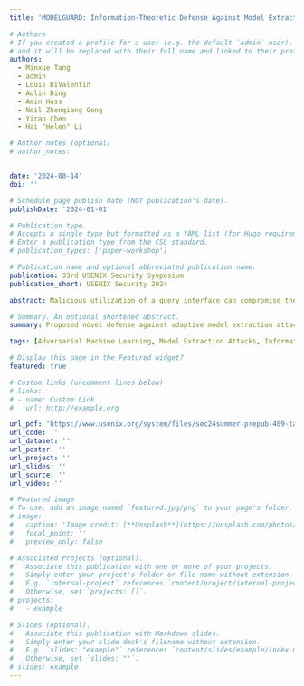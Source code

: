 ```yaml
---
title: 'MODELGUARD: Information-Theoretic Defense Against Model Extraction Attacks'

# Authors
# If you created a profile for a user (e.g. the default `admin` user), write the username (folder name) here
# and it will be replaced with their full name and linked to their profile.
authors:
  - Minxue Tang
  - admin
  - Louis DiValentin
  - Aolin Ding
  - Amin Hass
  - Neil Zhenqiang Gong
  - Yiran Chen
  - Hai "Helen" Li

# Author notes (optional)
# author_notes:


date: '2024-08-14'
doi: ''

# Schedule page publish date (NOT publication's date).
publishDate: '2024-01-01'

# Publication type.
# Accepts a single type but formatted as a YAML list (for Hugo requirements).
# Enter a publication type from the CSL standard.
# publication_types: ['paper-workshop']

# Publication name and optional abbreviated publication name.
publication: 33rd USENIX Security Symposium
publication_short: USENIX Security 2024

abstract: Malicious utilization of a query interface can compromise the confidentiality of ML-as-a-Service (MLaaS) systems via model extraction attacks. Previous studies have proposed to perturb the predictions of the MLaaS system as a defense against model extraction attacks. However, existing prediction perturbation methods suffer from a poor privacy-utility balance and cannot effectively defend against the latest adaptive model extraction attacks. In this paper, we propose a novel prediction perturbation defense named MODELGUARD, which aims at defending against adaptive model extraction attacks while maintaining a high utility of the protected system. We develop a general optimization problem that considers different kinds of model extraction attacks, and MODELGUARD provides an information-theoretic defense to efficiently solve the optimization problem and achieve resistance against adaptive attacks. Experiments show that MODELGUARD attains significantly better defensive performance against adaptive attacks with less loss of utility compared to previous defenses.

# Summary. An optional shortened abstract.
summary: Proposed novel defense against adaptive model extraction attacks through prediction perturbation by leveraging information theory.

tags: [Adversarial Machine Learning, Model Extraction Attacks, Information Theory]

# Display this page in the Featured widget?
featured: true

# Custom links (uncomment lines below)
# links:
# - name: Custom Link
#   url: http://example.org

url_pdf: 'https://www.usenix.org/system/files/sec24summer-prepub-409-tang.pdf'
url_code: ''
url_dataset: ''
url_poster: ''
url_project: ''
url_slides: ''
url_source: ''
url_video: ''

# Featured image
# To use, add an image named `featured.jpg/png` to your page's folder.
# image:
#   caption: 'Image credit: [**Unsplash**](https://unsplash.com/photos/pLCdAaMFLTE)'
#   focal_point: ''
#   preview_only: false

# Associated Projects (optional).
#   Associate this publication with one or more of your projects.
#   Simply enter your project's folder or file name without extension.
#   E.g. `internal-project` references `content/project/internal-project/index.md`.
#   Otherwise, set `projects: []`.
# projects:
#   - example

# Slides (optional).
#   Associate this publication with Markdown slides.
#   Simply enter your slide deck's filename without extension.
#   E.g. `slides: "example"` references `content/slides/example/index.md`.
#   Otherwise, set `slides: ""`.
# slides: example
---
```

